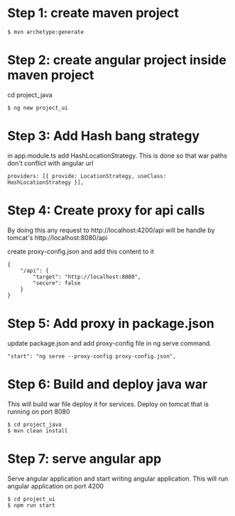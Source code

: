 # Step 1: create maven project
```$ mvn archetype:generate```


# Step 2: create angular project inside maven project
cd project_java

```$ ng new project_ui```

# Step 3: Add Hash bang strategy 

in app.module.ts add HashLocationStrategy. This is done so that war paths don't
conflict with angular url

```providers: [{ provide: LocationStrategy, useClass: HashLocationStrategy }],```

# Step 4: Create proxy for api calls 
By doing this any request to http://localhost:4200/api 
will be handle by tomcat's http://localhost:8080/api

create proxy-config.json and add this content to it
```
{
    "/api": {
        "target": "http://localhost:8080",
        "secure": false
    }
}
```

# Step 5: Add proxy in package.json
update package.json and add proxy-config file in ng serve command.

```"start": "ng serve --proxy-config proxy-config.json",```

# Step 6: Build and deploy java war

This will build war file deploy it for services. Deploy on tomcat 
that is running on port 8080

```
$ cd project_java
$ mvn clean install
```

# Step 7: serve angular app
Serve angular application and start writing angular application. This will
run angular application on port 4200

```
$ cd project_ui
$ npm run start
```